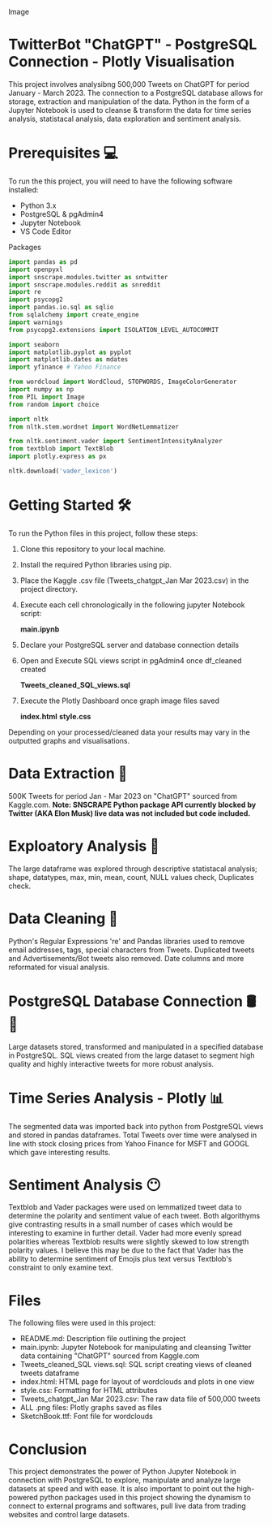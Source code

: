 Image

# **TwitterBot "ChatGPT" - PostgreSQL Connection - Plotly Visualisation**

This project involves analysibng 500,000 Tweets on ChatGPT for period January - March 2023. The connection to a PostgreSQL database allows for storage, extraction and manipulation of the data. Python in the form of a Jupyter Notebook is used to cleanse & transform the data for time series analysis, statistacal analysis, data exploration and sentiment analysis.

# Prerequisites 💻

To run the this project, you will need to have the following software installed:

- Python 3.x
- PostgreSQL & pgAdmin4
- Jupyter Notebook
- VS Code Editor

Packages

```python
import pandas as pd
import openpyxl
import snscrape.modules.twitter as sntwitter
import snscrape.modules.reddit as snreddit
import re
import psycopg2
import pandas.io.sql as sqlio
from sqlalchemy import create_engine
import warnings
from psycopg2.extensions import ISOLATION_LEVEL_AUTOCOMMIT

import seaborn
import matplotlib.pyplot as pyplot
import matplotlib.dates as mdates
import yfinance # Yahoo Finance

from wordcloud import WordCloud, STOPWORDS, ImageColorGenerator
import numpy as np
from PIL import Image
from random import choice

import nltk
from nltk.stem.wordnet import WordNetLemmatizer

from nltk.sentiment.vader import SentimentIntensityAnalyzer
from textblob import TextBlob
import plotly.express as px

nltk.download('vader_lexicon')
```

# Getting Started 🛠

To run the Python files in this project, follow these steps:

1. Clone this repository to your local machine.
2. Install the required Python libraries using pip.
3. Place the Kaggle .csv file (Tweets_chatgpt_Jan Mar 2023.csv) in the project directory.
4. Execute each cell chronologically in the following jupyter Notebook script:

   **main.ipynb**

5. Declare your PostgreSQL server and database connection details

6. Open and Execute SQL views script in pgAdmin4 once df_cleaned created

   **Tweets_cleaned_SQL_views.sql**

7. Execute the Plotly Dashboard once graph image files saved

   **index.html**
   **style.css**

Depending on your processed/cleaned data your results may vary in the outputted graphs and visualisations.

# Data Extraction 🔑

500K Tweets for period Jan - Mar 2023 on "ChatGPT" sourced from Kaggle.com. **Note: SNSCRAPE Python package API currently blocked by Twitter (AKA Elon Musk) live data was not included but code included.**

# Exploatory Analysis 🔬

The large dataframe was explored through descriptive statistacal analysis; shape, datatypes, max, min, mean, count, NULL values check, Duplicates check.

# Data Cleaning 🧼

Python's Regular Expressions 're' and Pandas libraries used to remove email addresses, tags, special characters from Tweets. Duplicated tweets and Advertisements/Bot tweets also removed. Date columns and more reformated for visual analysis.

# PostgreSQL Database Connection 🛢 🐘

Large datasets stored, transformed and manipulated in a specified database in PostgreSQL. SQL views created from the large dataset to segment high quality and highly interactive tweets for more robust analysis.

# Time Series Analysis - Plotly 📊

The segmented data was imported back into python from PostgreSQL views and stored in pandas dataframes. Total Tweets over time were analysed in line with stock closing prices from Yahoo Finance for MSFT and GOOGL which gave interesting results.

# Sentiment Analysis 😶

Textblob and Vader packages were used on lemmatized tweet data to determine the polarity and sentiment value of each tweet. Both algorithyms give contrasting results in a small number of cases which would be interesting to examine in further detail. Vader had more evenly spread polarities whereas Textblob results were slightly skewed to low strength polarity values. I believe this may be due to the fact that Vader has the ability to determine sentiment of Emojis plus text versus Textblob's constraint to only examine text.

# Files

The following files were used in this project:

- README.md: Description file outlining the project
- main.ipynb: Jupyter Notebook for manipulating and cleansing Twitter data containing "ChatGPT" sourced from Kaggle.com
- Tweets_cleaned_SQL views.sql: SQL script creating views of cleaned tweets dataframe
- index.html: HTML page for layout of wordclouds and plots in one view
- style.css: Formatting for HTML attributes
- Tweets_chatgpt_Jan Mar 2023.csv: The raw data file of 500,000 tweets
- ALL .png files: Plotly graphs saved as files
- SketchBook.ttf: Font file for wordclouds

# Conclusion

This project demonstrates the power of Python Jupyter Notebook in connection with PostgreSQL to explore, manipulate and analyze large datasets at speed and with ease. It is also important to point out the high-powered python packages used in this project showing the dynamism to connect to external programs and softwares, pull live data from trading websites and control large datasets.
